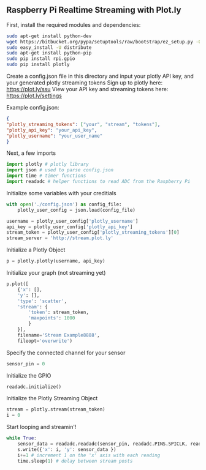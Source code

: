 ## Raspberry Pi Realtime Streaming with Plot.ly

First, install the required modules and dependencies:
```bash
sudo apt-get install python-dev
wget https://bitbucket.org/pypa/setuptools/raw/bootstrap/ez_setup.py -O - | sudo python
sudo easy_install -U distribute
sudo apt-get install python-pip
sudo pip install rpi.gpio
sudo pip install plotly
```

Create a config.json file in this directory and input your
plotly API key, and your generated plotly streaming tokens
Sign up to plotly here: https://plot.ly/ssu
View your API key and streaming tokens here: https://plot.ly/settings

Example config.json:
```json
{
"plotly_streaming_tokens": ["your", "stream", "tokens"],
"plotly_api_key": "your_api_key",
"plotly_username": "your_user_name"
}
```

Next, a few imports
```python
import plotly # plotly library
import json # used to parse config.json
import time # timer functions
import readadc # helper functions to read ADC from the Raspberry Pi
```

Initialize some variables with your creditials
```python
with open('./config.json') as config_file:
    plotly_user_config = json.load(config_file)

username = plotly_user_config['plotly_username']
api_key = plotly_user_config['plotly_api_key']
stream_token = plotly_user_config['plotly_streaming_tokens'][0]
stream_server = 'http://stream.plot.ly'
```

Initialize a Plotly Object
```python
p = plotly.plotly(username, api_key)
```


Initialize your graph (not streaming yet)
```python
p.plot([
	{'x': [],
	'y': [],
	'type': 'scatter',
	'stream': {
		'token': stream_token,
		'maxpoints': 1000
		}
	}],
	filename='Stream Example8888',
	fileopt='overwrite')
```

Specify the connected channel for your sensor
```python
sensor_pin = 0
```

Initialize the GPIO
```python
readadc.initialize()
```

Initialize the Plotly Streaming Object
```python
stream = plotly.stream(stream_token)
i = 0
```

Start looping and streamin'!
```python
while True:
	sensor_data = readadc.readadc(sensor_pin, readadc.PINS.SPICLK, readadc.PINS.SPIMOSI, readadc.PINS.SPIMISO, readadc.PINS.SPICS)
	s.write({'x': i, 'y': sensor_data })
	i+=1 # increment 1 on the 'x' axis with each reading
	time.sleep(1) # delay between stream posts
```
